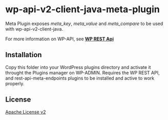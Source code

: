 # wp-api-v2-client-java-meta-plugin

Meta Plugin exposes *meta_key*, *meta_value* and *meta_compare* to be used with wp-api-v2-client-java.

For more information on WP-API, see **[WP REST Api](https://github.com/WP-API/WP-API)**

## Installation

Copy this folder into your WordPress plugins directory and activate it throught the Plugins manager on WP-ADMIN.
Requires the WP REST API, and rest-api-meta-endpoints plugins to be installed and active to work properly.

## License  

[Apache License v2](http://www.apache.org/licenses/LICENSE-2.0)
